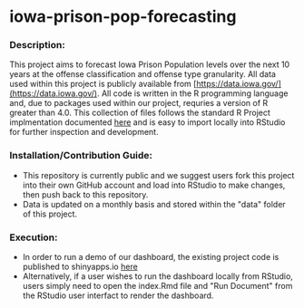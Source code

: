 # iowa-prison-pop-forecasting

### Description:  
This project aims to forecast Iowa Prison Population levels over the next 10 years at the offense classification and offense type granularity. 
All data used within this project is publicly available from [https://data.iowa.gov/](https://data.iowa.gov/). 
All code is written in the R programming language and, due to packages used within our project, requries a version of R greater than 4.0. 
This collection of files follows the standard R Project implmentation documented [here](https://support.rstudio.com/hc/en-us/articles/200526207-Using-RStudio-Projects) and is easy to import locally into RStudio for further inspection and development. 

### Installation/Contribution Guide:  
- This repository is currently public and we suggest users fork this project into their own GitHub account and load into RStudio to make changes, then push back to this repository.
- Data is updated on a monthly basis and stored within the "data" folder of this project.

### Execution:  
- In order to run a demo of our dashboard, the existing project code is published to shinyapps.io [here](https://iowa-prison-forecast.shinyapps.io/iowa-prison-pop-forecasting/)
- Alternatively, if a user wishes to run the dashboard locally from RStudio, users simply need to open the index.Rmd file and "Run Document" from the RStudio user interfact to render the dashboard.
